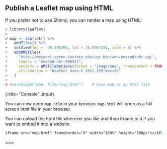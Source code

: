 ---
---

## Publish a Leaflet map using HTML

If you prefer not to use Shinny, you can render a map using HTML!



~~~r
> library(leaflet)
> 
> map <- leaflet() %>%
+   addTiles() %>%
+   setView(lng = -76.505206, lat = 38.9767231, zoom = 5) %>%
+   addWMSTiles(
+     "http://mesonet.agron.iastate.edu/cgi-bin/wms/nexrad/n0r.cgi",
+     layers = "nexrad-n0r-900913", 
+     options = WMSTileOptions(format = "image/png", transparent = TRUE),
+     attribution = "Weather data © 2012 IEM Nexrad"
+   )
> 
> #saveWidget(map, file="map.html")    # Save map as an html file
~~~
{:title="Console" .input}


You can now open `map.htlm` in your browser. `map.html` will open as a full screen html file in your browser. 

You can upload the html file wherever you like and then iframe to it if you want to embed it into a website:
```html
iframe src="map.html" frameborder="0" width="100%" height="300px"></iframe>
```

===
